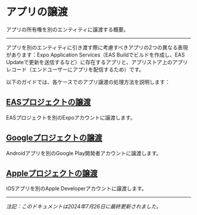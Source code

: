 # アプリの譲渡

アプリの所有権を別のエンティティに譲渡する概要。

---

アプリを別のエンティティに引き渡す際に考慮すべきアプリの2つの異なる表現があります：Expo Application Services（EAS Buildでビルドを作成し、EAS Updateで更新を送信するなど）に存在するアプリと、アプリストア上のアプリレコード（エンドユーザーにアプリを配信するため）です。

以下のガイドでは、各ケースでのアプリ譲渡の処理方法を説明します：

## [EASプロジェクトの譲渡](https://docs.expo.dev/accounts/account-types#transfer-projects-between-accounts)
EASプロジェクトを別のExpoアカウントに譲渡します。

## [Googleプロジェクトの譲渡](https://support.google.com/googleplay/android-developer/answer/6230247)
Androidアプリを別のGoogle Play開発者アカウントに譲渡します。

## [Appleプロジェクトの譲渡](https://developer.apple.com/help/app-store-connect/transfer-an-app/overview-of-app-transfer)
iOSアプリを別のApple Developerアカウントに譲渡します。

---

*注記：このドキュメントは2024年7月26日に最終更新されました。*
